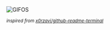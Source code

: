 <div align="justify">
<picture>
    <source media="(prefers-color-scheme: dark)" srcset="https://i.ibb.co/2335HJgC/output-gif.gif">
    <source media="(prefers-color-scheme: light)" srcset="https://i.ibb.co/2335HJgC/output-gif.gif">
    <img alt="GIFOS" src="https://i.ibb.co/2335HJgC/output-gif.gif">
</picture>

<sub><i>inspired from [x0rzavi/github-readme-terminal](https://github.com/x0rzavi/github-readme-terminal)</i></sub>

</div>

<!-- Image deletion URL: https://ibb.co/PGGt0kwP/97416baa1ab4d8fbd7155caebe710f73 -->